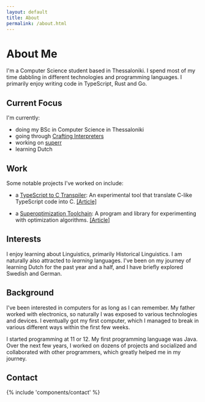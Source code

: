 ```yaml
---
layout: default
title: About
permalink: /about.html
---
```


# About Me

I'm a Computer Science student based in Thessaloniki. I spend most of my time
dabbling in different technologies and programming languages. I primarily enjoy
writing code in TypeScript, Rust and Go.

## Current Focus
I'm currently:
- doing my BSc in Computer Science in Thessaloniki
- going through [Crafting Interpreters](https://www.craftinginterpreters.com/)
- working on [superr](https://github.com/podikoglou/superr)
- learning Dutch

## Work

Some notable projects I've worked on include:

- a [TypeScript to C Transpiler](https://github.com/podikoglou/type-c): An
  experimental tool that translate C-like TypeScript code into C.
  [[Article]](https://podikoglou.eu/compiler/transpiler/c/typescript/2024/08/13/transpiling-typescript-to-c.html)

- a [Superoptimization Toolchain](https://github.com/podikoglou/superr): A
  program and library for experimenting with optimization algorithms.
  [[Article]](https://podikoglou.eu/rust/superr/vm/2024/07/13/writing-a-superoptimization-toolchain.html)

## Interests

I enjoy learning about Linguistics, primarily Historical Linguistics. I am
naturally also attracted to _learning_ languages. I've been on my journey of
learning Dutch for the past year and a half, and I have briefly explored
Swedish and German.

## Background

I've been interested in computers for as long as I can remember. My father
worked with electronics, so naturally I was exposed to various technologies and
devices. I eventually got my first computer, which I managed to break in
various different ways within the first few weeks.

I started programming at 11 or 12. My first programming language was Java. Over
the next few years, I worked on dozens of projects and socialized and
collaborated with other programmers, which greatly helped me in my journey.

## Contact
{% include 'components/contact' %}
